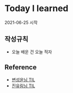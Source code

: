 # Today I learned

2021-06-25 시작

## 작성규칙

- 오늘 배운 건 오늘 적자

## Reference

- [변성윤님 TIL](https://github.com/zzsza/TIL)
- [진유림님 TIL](https://github.com/milooy/TIL)

